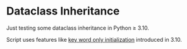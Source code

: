 # Dataclass Inheritance

Just testing some dataclass inheritance in Python ≥ 3.10.

Script uses features like [key word only initialization](https://stackoverflow.com/questions/49908182/how-to-make-keyword-only-fields-with-dataclasses) introduced in 3.10.
